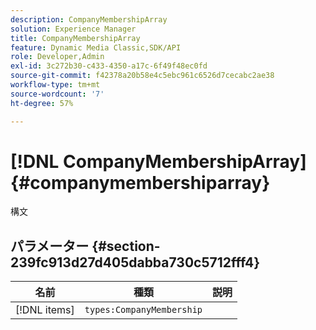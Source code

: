 ```yaml
---
description: CompanyMembershipArray
solution: Experience Manager
title: CompanyMembershipArray
feature: Dynamic Media Classic,SDK/API
role: Developer,Admin
exl-id: 3c272b30-c433-4350-a17c-6f49f48ec0fd
source-git-commit: f42378a20b58e4c5ebc961c6526d7cecabc2ae38
workflow-type: tm+mt
source-wordcount: '7'
ht-degree: 57%

---
```


# [!DNL CompanyMembershipArray]{#companymembershiparray}

構文

## パラメーター {#section-239fc913d27d405dabba730c5712fff4}

| 名前 | 種類 | 説明 |
|---|---|---|
| [!DNL items] | `types:CompanyMembership` | |

